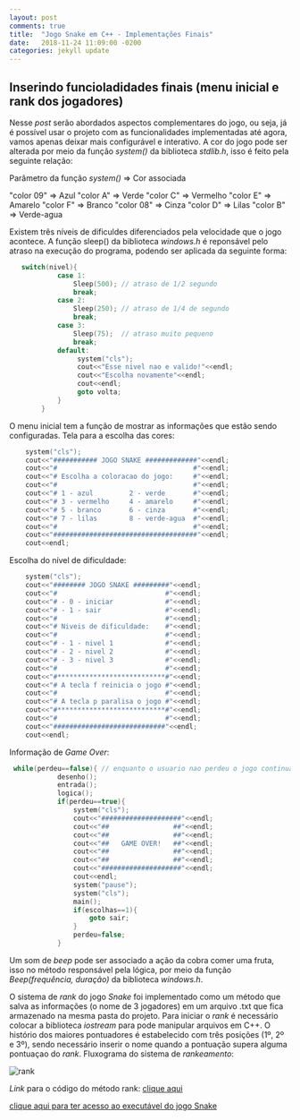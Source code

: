 ```yaml
---
layout: post
comments: true
title:  "Jogo Snake em C++ - Implementações Finais"
date:   2018-11-24 11:09:00 -0200
categories: jekyll update
---
```


[jekyll-docs]: https://jekyllrb.com/docs/home
[jekyll-gh]:   https://github.com/jekyll/jekyll
[jekyll-talk]: https://talk.jekyllrb.com/

 
## Inserindo funcioladidades finais (menu inicial e rank dos jogadores)

Nesse *post* serão abordados aspectos complementares do jogo, ou seja, já é possível usar o projeto com as funcionalidades implementadas até agora, vamos apenas deixar mais configurável e interativo. A cor do jogo pode ser alterada por meio da função *system()* da biblioteca *stdlib.h*, isso é feito pela seguinte relação:

Parâmetro da função *system()* => Cor associada

"color 09"  =>   Azul
"color A"   =>   Verde
"color C"   =>   Vermelho
"color E"   =>   Amarelo
"color F"   =>   Branco
"color 08"  =>   Cinza
"color D"   =>   Lilas
"color B"   =>   Verde-agua

Existem três níveis de dificuldes diferenciados pela velocidade que o jogo acontece. A função sleep() da biblioteca *windows.h* é reponsável pelo atraso na execução do programa, podendo ser aplicada da seguinte forma:

```cpp
   switch(nivel){
            case 1:
                Sleep(500); // atraso de 1/2 segundo
                break;
            case 2:
                Sleep(250); // atraso de 1/4 de segundo
                break;
            case 3:
                Sleep(75);  // atraso muito pequeno
                break;
            default:
                 system("cls");
                 cout<<"Esse nivel nao e valido!"<<endl;
                 cout<<"Escolha novamente"<<endl;
                 cout<<endl;
                 goto volta;
            }
        }
``` 
O menu inicial tem a função de mostrar as informações que estão sendo configuradas. Tela para a escolha das cores:

```cpp
    system("cls");
    cout<<"########### JOGO SNAKE #############"<<endl;
    cout<<"#                                  #"<<endl;
    cout<<"# Escolha a coloracao do jogo:     #"<<endl;
    cout<<"#                                  #"<<endl;
    cout<<"# 1 - azul         2 - verde       #"<<endl;
    cout<<"# 3 - vermelho     4 - amarelo     #"<<endl;
    cout<<"# 5 - branco       6 - cinza       #"<<endl;
    cout<<"# 7 - lilas        8 - verde-agua  #"<<endl;
    cout<<"#                                  #"<<endl;
    cout<<"####################################"<<endl;
    cout<<endl;
```
Escolha do nível de dificuldade:

```cpp
    system("cls");
    cout<<"######## JOGO SNAKE #########"<<endl;
    cout<<"#                           #"<<endl;
    cout<<"# - 0 - iniciar             #"<<endl;
    cout<<"# - 1 - sair                #"<<endl;
    cout<<"#                           #"<<endl;
    cout<<"# Niveis de dificuldade:    #"<<endl;
    cout<<"#                           #"<<endl;
    cout<<"# - 1 - nivel 1             #"<<endl;
    cout<<"# - 2 - nivel 2             #"<<endl;
    cout<<"# - 3 - nivel 3             #"<<endl;
    cout<<"#                           #"<<endl;
    cout<<"#***************************#"<<endl;
    cout<<"# A tecla f reinicia o jogo #"<<endl;
    cout<<"#                           #"<<endl;
    cout<<"# A tecla p paralisa o jogo #"<<endl;
    cout<<"#***************************#"<<endl;
    cout<<"#                           #"<<endl;
    cout<<"############################"<<endl;
    cout<<endl;
``` 
Informação de *Game Over*:

```cpp
 while(perdeu==false){ // enquanto o usuario nao perdeu o jogo continua
            desenho();
            entrada();
            logica();
            if(perdeu==true){
                system("cls");
                cout<<"####################"<<endl;
                cout<<"##                ##"<<endl;
                cout<<"##                ##"<<endl;
                cout<<"##   GAME OVER!   ##"<<endl;
                cout<<"##                ##"<<endl;
                cout<<"##                ##"<<endl;
                cout<<"####################"<<endl;
                cout<<endl;
                system("pause");
                system("cls");
                main();
                if(escolhas==1){
                    goto sair;
                }
                perdeu=false;
            }
``` 
Um som de *beep* pode ser associado a ação da cobra comer uma fruta, isso no método responsável pela lógica, por meio da função *Beep(frequência, duração)* da biblioteca *windows.h*.

O sistema de *rank* do jogo *Snake* foi implementado como um método que salva as informações (o nome de 3 jogadores) em um arquivo .txt que fica armazenado na mesma pasta do projeto. Para iniciar o *rank* é necessário colocar a biblioteca *iostream* para pode manipular arquivos em C++. O histório dos maiores pontuadores é estabelecido com três posições (1º, 2º e 3º), sendo necessário inserir o nome quando a pontuação supera alguma pontuaçao do *rank*. Fluxograma do sistema de *rankeamento*: 

![rank](https://beta-static.photobucket.com/images/q430/pedro048/0/e6021bd9-2db0-4e16-9e02-fd2af9b721df-original.png?width=1920&height=1080&fit=bounds)


*Link* para o código do método rank: [clique aqui](https://github.com/pedro048/Projetos-em-C-/blob/master/Jogo%20Snake%20em%20C%2B%2B/rank.h)

[clique aqui para ter acesso ao executável do jogo Snake](https://github.com/pedro048/Projetos-em-C-/blob/master/Jogo%20Snake%20em%20C%2B%2B/snake3.exe)











  



 

 
 

  

